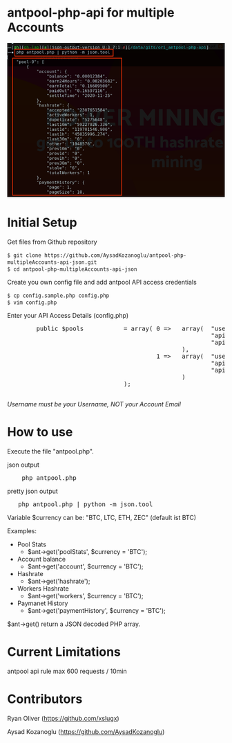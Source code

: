 # antpool-php-api for multiple Accounts 

![picture](https://github.com/AysadKozanoglu/antpool-php-multipleAccounts-api-json/blob/master/screencast_cli/antpool_api_php_multipool_json_output_example.png)


# Initial Setup

Get files from Github repository

    $ git clone https://github.com/AysadKozanoglu/antpool-php-multipleAccounts-api-json.git
    $ cd antpool-php-multipleAccounts-api-json

Create you own config file and add antpool API access credentials

    $ cp config.sample.php config.php
    $ vim config.php



Enter your API Access Details (config.php)
<pre>
        public $pools           = array( 0 =>   array(  "username"      => 'YOUR_ANTPOOL_ACCOUNT',
                                                        "api_key"       => 'YOUR_API_SECRET',
                                                        "api_secret"    => 'YOUR_API_SECRET'
                                                ),
                                         1 =>   array(  "username"       => 'YOUR_ANTPOOL_ACCOUNT',
                                                        "api_key"        => 'YOUR_API_SECRET',
                                                        "api_secret"     => 'YOUR_API_SECRET'
                                                )
                                );

</pre>
	
_Username must be your Username, NOT your Account Email_   	   	

# How to use
Execute the file "antpool.php".

json output
<pre>
    php antpool.php
</pre>

pretty json output
<pre>
   php antpool.php | python -m json.tool
</pre>

Variable $currency can be: "BTC, LTC, ETH, ZEC" (default ist BTC)

Examples:
- Pool Stats
    - $ant->get('poolStats', $currency = 'BTC');
- Account balance
    - $ant->get('account', $currency = 'BTC');
- Hashrate
    - $ant->get('hashrate'); 
- Workers Hashrate
    - $ant->get('workers', $currency = 'BTC');
- Paymanet History
    - $ant->get('paymentHistory', $currency = 'BTC');

$ant->get() return a JSON decoded PHP array.  



# Current Limitations
antpool api rule max 600 requests / 10min

# Contributors 
Ryan Oliver (https://github.com/xslugx)

Aysad Kozanoglu (https://github.com/AysadKozanoglu)

